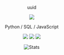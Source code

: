 <p align="center">
  uuid
</p>

<p align="center">
  <img src="https://discord.c99.nl/widget/theme-4/1237082383962996800.png">
</p>

<p align="center">
  Python / SQL / JavaScript
</p>

<p align="center">
  <img src="https://komarev.com/ghpvc/?username=33uuid&label=Profile%20views&color=000000&style=for-the-badge"/>
  <img src="https://img.shields.io/github/followers/33uuid&color=black&style=for-the-badge&logo=github&label=Follows"/>
  <img src="https://img.shields.io/github/stars/33uuid&color=black&style=for-the-badge&logo=github&label=Stars"/>
</p>

<p align="center">
  <img src="https://github-readme-stats.vercel.app/api?username=33uuid&show_icons=true&theme=transparent&hide_border=true&text_color=CCCCCC&title_color=CCCCCC&icon_color=CCCCCC" alt="Stats">
</p>
